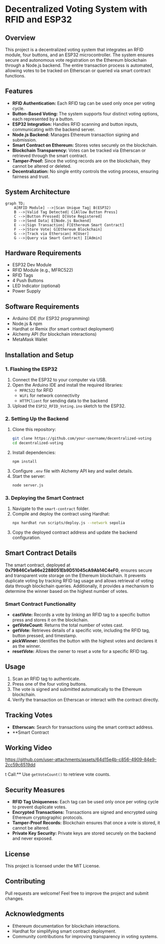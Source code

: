 # Decentralized Voting System with RFID and ESP32

## Overview
This project is a decentralized voting system that integrates an RFID module, four buttons, and an ESP32 microcontroller. The system ensures secure and autonomous vote registration on the Ethereum blockchain through a Node.js backend. The entire transaction process is automated, allowing votes to be tracked on Etherscan or queried via smart contract functions.

## Features
- **RFID Authentication:** Each RFID tag can be used only once per voting cycle.
- **Button-Based Voting:** The system supports four distinct voting options, each represented by a button.
- **ESP32 Integration:** Handles RFID scanning and button inputs, communicating with the backend server.
- **Node.js Backend:** Manages Ethereum transaction signing and submission.
- **Smart Contract on Ethereum:** Stores votes securely on the blockchain.
- **Blockchain Transparency:** Votes can be tracked via Etherscan or retrieved through the smart contract.
- **Tamper-Proof:** Since the voting records are on the blockchain, they cannot be altered or deleted.
- **Decentralization:** No single entity controls the voting process, ensuring fairness and trust.

## System Architecture
```mermaid
graph TD;
    A[RFID Module] -->|Scan Unique Tag| B(ESP32)
    B -->|Valid Tag Detected| C[Allow Button Press]
    C -->|Button Pressed| D[Vote Registered]
    D -->|Send Data| E[Node.js Backend]
    E -->|Sign Transaction| F[Ethereum Smart Contract]
    F -->|Store Vote| G[Ethereum Blockchain]
    G -->|Track via Etherscan| H[User]
    G -->|Query via Smart Contract| I[Admin]
```

## Hardware Requirements
- ESP32 Dev Module
- RFID Module (e.g., MFRC522)
- RFID Tags
- 4 Push Buttons
- LED Indicator (optional)
- Power Supply

## Software Requirements
- Arduino IDE (for ESP32 programming)
- Node.js & npm
- Hardhat or Remix (for smart contract deployment)
- Alchemy API (for blockchain interactions)
- MetaMask Wallet

## Installation and Setup
### 1. Flashing the ESP32
1. Connect the ESP32 to your computer via USB.
2. Open the Arduino IDE and install the required libraries:
   - `MFRC522` for RFID
   - `WiFi` for network connectivity
   - `HTTPClient` for sending data to the backend
3. Upload the `ESP32_RFID_Voting.ino` sketch to the ESP32.

### 2. Setting Up the Backend
1. Clone this repository:
   ```sh
   git clone https://github.com/your-username/decentralized-voting
   cd decentralized-voting
   ```
2. Install dependencies:
   ```sh
   npm install
   ```
3. Configure `.env` file with Alchemy API key and wallet details.
4. Start the server:
   ```sh
   node server.js
   ```

### 3. Deploying the Smart Contract
1. Navigate to the `smart-contract` folder.
2. Compile and deploy the contract using Hardhat:
   ```sh
   npx hardhat run scripts/deploy.js --network sepolia
   ```
3. Copy the deployed contract address and update the backend configuration.

## Smart Contract Details
The smart contract, deployed at **0x79846Ce1a66e2288051Eb9D51045cA9Ab14C4eF0**, ensures secure and transparent vote storage on the Ethereum blockchain. It prevents duplicate voting by tracking RFID tag usage and allows retrieval of voting data through blockchain queries. Additionally, it provides a mechanism to determine the winner based on the highest number of votes.

### Smart Contract Functionality
- **castVote:** Records a vote by linking an RFID tag to a specific button press and stores it on the blockchain.
- **getVoteCount:** Returns the total number of votes cast.
- **getVote:** Retrieves details of a specific vote, including the RFID tag, button pressed, and timestamp.
- **pickWinner:** Identifies the button with the highest votes and declares it as the winner.
- **resetVote:** Allows the owner to reset a vote for a specific RFID tag.

## Usage
1. Scan an RFID tag to authenticate.
2. Press one of the four voting buttons.
3. The vote is signed and submitted automatically to the Ethereum blockchain.
4. Verify the transaction on Etherscan or interact with the contract directly.

## Tracking Votes
- **Etherscan:** Search for transactions using the smart contract address.
- **Smart Contract

## **Working Video**

https://github.com/user-attachments/assets/64d15e4b-c856-4909-84e9-2cc59c6519dd

t Call:** Use `getVoteCount()` to retrieve vote counts.

## Security Measures
- **RFID Tag Uniqueness:** Each tag can be used only once per voting cycle to prevent duplicate votes.
- **Encrypted Transactions:** Transactions are signed and encrypted using Ethereum cryptographic protocols.
- **Tamper-Proof Records:** Blockchain ensures that once a vote is stored, it cannot be altered.
- **Private Key Security:** Private keys are stored securely on the backend and never exposed.

## License
This project is licensed under the MIT License.

## Contributing
Pull requests are welcome! Feel free to improve the project and submit changes.

## Acknowledgments
- Ethereum documentation for blockchain interactions.
- Hardhat for simplifying smart contract deployment.
- Community contributions for improving transparency in voting systems.

